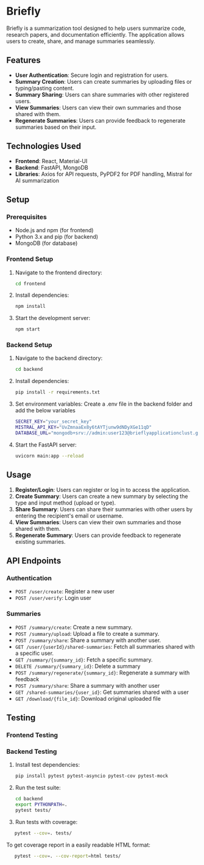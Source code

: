 # Briefly

Briefly is a summarization tool designed to help users summarize code, research papers, and documentation efficiently. The application allows users to create, share, and manage summaries seamlessly.

## Features

- **User Authentication**: Secure login and registration for users.
- **Summary Creation**: Users can create summaries by uploading files or typing/pasting content.
- **Summary Sharing**: Users can share summaries with other registered users.
- **View Summaries**: Users can view their own summaries and those shared with them.
- **Regenerate Summaries**: Users can provide feedback to regenerate summaries based on their input.

## Technologies Used

- **Frontend**: React, Material-UI
- **Backend**: FastAPI, MongoDB
- **Libraries**: Axios for API requests, PyPDF2 for PDF handling, Mistral for AI summarization

## Setup

### Prerequisites

- Node.js and npm (for frontend)
- Python 3.x and pip (for backend)
- MongoDB (for database)

### Frontend Setup

1. Navigate to the frontend directory:
   ```bash
   cd frontend
   ```

2. Install dependencies:
   ```bash
   npm install
   ```

3. Start the development server:
   ```bash
   npm start
   ```

### Backend Setup

1. Navigate to the backend directory:
   ```bash
   cd backend
   ```

2. Install dependencies:
   ```bash
   pip install -r requirements.txt
   ```
3. Set environment variables:
   Create a .env file in the backend folder and add the below variables
   ```bash
   SECRET_KEY="your_secret_key"
   MISTRAL_API_KEY="UvZmnaaEx8y6tAYTjunw9dNDyXGe11qD"
   DATABASE_URL="mongodb+srv://admin:user123@brieflyapplicationclust.g7ifw.mongodb.net/?retryWrites=true&w=majority&appName=BrieflyApplicationCluster"
   ```
4. Start the FastAPI server:
   ```bash
   uvicorn main:app --reload
   ```

## Usage

1. **Register/Login**: Users can register or log in to access the application.
2. **Create Summary**: Users can create a new summary by selecting the type and input method (upload or type).
3. **Share Summary**: Users can share their summaries with other users by entering the recipient's email or username.
4. **View Summaries**: Users can view their own summaries and those shared with them.
5. **Regenerate Summary**: Users can provide feedback to regenerate existing summaries.

## API Endpoints
### Authentication
- `POST /user/create`: Register a new user
- `POST /user/verify`: Login user

### Summaries
- `POST /summary/create`: Create a new summary.
- `POST /summary/upload`: Upload a file to create a summary.
- `POST /summary/share`: Share a summary with another user.
- `GET /user/{userId}/shared-summaries`: Fetch all summaries shared with a specific user.
- `GET /summary/{summary_id}`: Fetch a specific summary.
- `DELETE /summary/{summary_id}`: Delete a summary
- `POST /summary/regenerate/{summary_id}`: Regenerate a summary with feedback
- `POST /summary/share`: Share a summary with another user
- `GET /shared-summaries/{user_id}`: Get summaries shared with a user
- `GET /download/{file_id}`: Download original uploaded file

## Testing

### Frontend Testing


### Backend Testing

1. Install test dependencies:
   ```bash
   pip install pytest pytest-asyncio pytest-cov pytest-mock
   ```


2. Run the test suite:

   ```bash
   cd backend
   export PYTHONPATH=.
   pytest tests/
   ```

3. Run tests with coverage:
```bash
   pytest --cov=. tests/
   ```
   To get coverage report in a easily readable HTML format:
```bash
   pytest --cov=. --cov-report=html tests/
   ```
